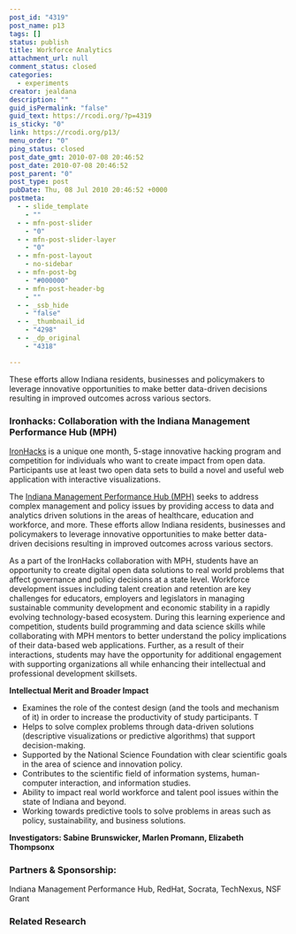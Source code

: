 ```yaml
---
post_id: "4319"
post_name: p13
tags: []
status: publish
title: Workforce Analytics
attachment_url: null
comment_status: closed
categories:
  - experiments
creator: jealdana
description: ""
guid_isPermalink: "false"
guid_text: https://rcodi.org/?p=4319
is_sticky: "0"
link: https://rcodi.org/p13/
menu_order: "0"
ping_status: closed
post_date_gmt: 2010-07-08 20:46:52
post_date: 2010-07-08 20:46:52
post_parent: "0"
post_type: post
pubDate: Thu, 08 Jul 2010 20:46:52 +0000
postmeta:
  - - slide_template
    - ""
  - - mfn-post-slider
    - "0"
  - - mfn-post-slider-layer
    - "0"
  - - mfn-post-layout
    - no-sidebar
  - - mfn-post-bg
    - "#000000"
  - - mfn-post-header-bg
    - ""
  - - _ssb_hide
    - "false"
  - - _thumbnail_id
    - "4298"
  - - _dp_original
    - "4318"

---
```

These efforts allow Indiana residents, businesses and policymakers to leverage innovative opportunities to make better data-driven decisions resulting in improved outcomes across various sectors.
### Ironhacks: Collaboration with the Indiana Management Performance Hub (MPH)

[IronHacks](http://www.ironhacks.com/) is a unique one month, 5-stage innovative hacking program and competition for individuals who want to create impact from open data. Participants use at least two open data sets to build a novel and useful web application with interactive visualizations.

The [Indiana Management Performance Hub (MPH)](http://www.in.gov/mph/) seeks to address complex management and policy issues by providing access to data and analytics driven solutions in the areas of healthcare, education and workforce, and more. These efforts allow Indiana residents, businesses and policymakers to leverage innovative opportunities to make better data-driven decisions resulting in improved outcomes across various sectors.

As a part of the IronHacks collaboration with MPH, students have an opportunity to create digital open data solutions to real world problems that affect governance and policy decisions at a state level. Workforce development issues including talent creation and retention are key challenges for educators, employers and legislators in managing sustainable community development and economic stability in a rapidly evolving technology-based ecosystem. During this learning experience and competition, students build programming and data science skills while collaborating with MPH mentors to better understand the policy implications of their data-based web applications. Further, as a result of their interactions, students may have the opportunity for additional engagement with supporting organizations all while enhancing their intellectual and professional development skillsets.

**Intellectual Merit and Broader Impact**

*   Examines the role of the contest design (and the tools and mechanism of it) in order to increase the productivity of study participants. T
*   Helps to solve complex problems through data-driven solutions (descriptive visualizations or predictive algorithms) that support decision-making. 
*   Supported by the National Science Foundation with clear scientific goals in the area of science and innovation policy.
*   Contributes to the scientific field of information systems, human-computer interaction, and information studies.
*   Ability to impact real world workforce and talent pool issues within the state of Indiana and beyond.
*   Working towards predictive tools to solve problems in areas such as policy, sustainability, and business solutions.

**Investigators: Sabine Brunswicker, Marlen Promann, Elizabeth Thompsonx**

### **Partners & Sponsorship:**

Indiana Management Performance Hub, RedHat, Socrata, TechNexus, NSF Grant 

### Related Research
